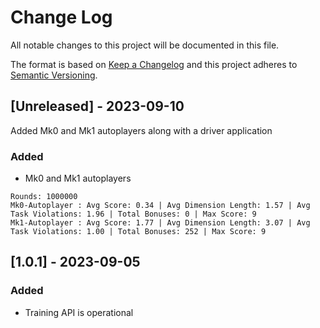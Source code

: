 
# Change Log
All notable changes to this project will be documented in this file.

The format is based on [Keep a Changelog](http://keepachangelog.com/)
and this project adheres to [Semantic Versioning](http://semver.org/).

## [Unreleased] - 2023-09-10

Added Mk0 and Mk1 autoplayers along with a driver application

### Added
- Mk0 and Mk1 autoplayers

```
Rounds: 1000000
Mk0-Autoplayer : Avg Score: 0.34 | Avg Dimension Length: 1.57 | Avg Task Violations: 1.96 | Total Bonuses: 0 | Max Score: 9
Mk1-Autoplayer : Avg Score: 1.77 | Avg Dimension Length: 3.07 | Avg Task Violations: 1.00 | Total Bonuses: 252 | Max Score: 9
```




## [1.0.1] - 2023-09-05

### Added

- Training API is operational